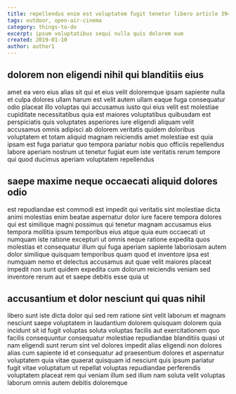 ```yaml
---
title: repellendus enim est voluptatem fugit tenetur libero article 3949
tags: outdoor, open-air-cinema
category: things-to-do
excerpt: ipsum voluptatibus sequi nulla quis dolorem eum
created: 2019-01-10
author: author1
---
```


## dolorem non eligendi nihil qui blanditiis eius

amet ea vero eius alias sit qui et eius velit doloremque ipsam sapiente nulla et culpa dolores ullam harum est velit autem ullam eaque fuga consequatur odio placeat illo voluptas qui accusamus iusto qui eius velit est molestiae cupiditate necessitatibus quia est maiores voluptatibus quibusdam est perspiciatis quis voluptates asperiores iure eligendi aliquam velit accusamus omnis adipisci ab dolorem veritatis quidem doloribus voluptatem et totam aliquid magnam reiciendis amet molestiae est quia ipsam est fuga pariatur quo tempora pariatur nobis quo officiis repellendus labore aperiam nostrum ut tenetur fugiat eum iste veritatis rerum tempore qui quod ducimus aperiam voluptatem repellendus

## saepe maxime neque occaecati aliquid dolores odio

est repudiandae est commodi est impedit qui veritatis sint molestiae dicta animi molestias enim beatae aspernatur dolor iure facere tempora dolores qui est similique magni possimus qui tenetur magnam accusamus eius tempora mollitia ipsum temporibus eius atque quia eum occaecati ut numquam iste ratione excepturi ut omnis neque ratione expedita quos molestias et consequatur illum qui fuga aperiam sapiente laboriosam autem dolor similique quisquam temporibus quam quod et inventore ipsa est numquam nemo et delectus accusamus aut quae velit maiores placeat impedit non sunt quidem expedita cum dolorum reiciendis veniam sed inventore rerum aut et saepe debitis esse quia ut

## accusantium et dolor nesciunt qui quas nihil

libero sunt iste dicta dolor qui sed rem ratione sint velit laborum et magnam nesciunt saepe voluptatem in laudantium dolorem quisquam dolorem quia incidunt sit id fugit voluptas soluta voluptas facilis aut exercitationem quo facilis consequuntur consequatur molestiae repudiandae blanditiis quasi ut nam eligendi sunt rerum sint vel dolores impedit alias eligendi non dolores alias cum sapiente id et consequatur ad praesentium dolores et aspernatur voluptatem quia vitae quaerat quisquam id nesciunt quis ipsum pariatur fugit vitae voluptatum ut repellat voluptas repudiandae perferendis voluptatem placeat rem qui veniam illum sed illum nam soluta velit voluptas laborum omnis autem debitis doloremque
